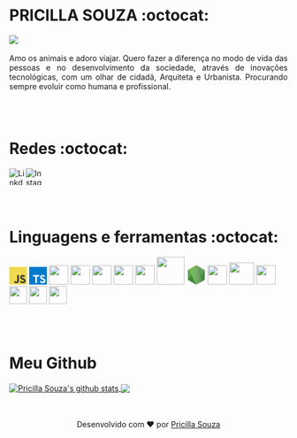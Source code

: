 # PRICILLA SOUZA  :octocat:


<img src="https://i.imgur.com/FJMLwnA.jpg" width=1000>

<p align="justify">
Amo os animais e adoro viajar. Quero fazer a diferença no modo de vida das pessoas e no desenvolvimento 
da sociedade, através de inovações tecnológicas, com um olhar de cidadã, Arquiteta e Urbanista. Procurando sempre evoluir como humana e profissional.
</p>

<br>
<br>

# Redes :octocat:

<a href="https://www.linkedin.com/in/pricilla-souza/" target="_blank">
  <img align="left" alt="LinkdeIN" width="30" height="30" src="https://cdn.jsdelivr.net/npm/simple-icons@v3/icons/linkedin.svg" />
</a>
<a href="https://www.instagram.com/pricillacruzs/" target="_blank" >
  <img align="left" alt="Instagram" width="30" height="30" src="https://cdn.jsdelivr.net/npm/simple-icons@v3/icons/instagram.svg" />
</a>

<br>
<br>
<br>
<br>

# Linguagens e ferramentas :octocat:

<code><img width="32" height="32" src="https://raw.githubusercontent.com/github/explore/80688e429a7d4ef2fca1e82350fe8e3517d3494d/topics/javascript/javascript.png"></code>
<code><img width="32" height="32" src="https://raw.githubusercontent.com/github/explore/80688e429a7d4ef2fca1e82350fe8e3517d3494d/topics/typescript/typescript.png"></code>
<code><img width="35" height="35" src="https://i.imgur.com/9wklHL4.png"></code>
<code><img width="35" height="35" src="https://i.imgur.com/mGANipf.jpg"></code>
<code><img width="35" height="35" src="https://i.imgur.com/6GBUa7w.jpg"></code>
<code><img width="35" height="35" src="https://i.imgur.com/4ukQmuf.jpgng"></code>
<code><img width="35" height="35" src="https://i.imgur.com/rYrptoI.jpg"></code>
<code><img width="50" height="50" src="https://i.imgur.com/RNP1M7t.jpg"></code>
<code><img width="35" height="35" src="https://raw.githubusercontent.com/github/explore/80688e429a7d4ef2fca1e82350fe8e3517d3494d/topics/nodejs/nodejs.png"></code>
<code><img width="35" height="35" src="https://i.imgur.com/8oFBDpq.png"></code>
<code><img width="45" height="40" src="https://i.imgur.com/Nf9tdvp.jpg"></code>
<code><img width="35" height="35" src="https://i.imgur.com/uW8XlJV.png"></code>
<code><img width="32" height="32" src="https://i.imgur.com/yYp3kb9.png"></code>
<code><img width="32" height="32" src="https://i.imgur.com/qKnqihW.png"></code>
<code><img width="32" height="32" src="https://i.imgur.com/XUak5rQ.png"></code>



<br>
<br>

# Meu Github

<a href="https://github.com/pricillabomanni/github-readme-stats">
  <img width=450 height=170 align="center" src="https://github-readme-stats.vercel.app/api?username=pricillabomanni&layout=compact&theme=tokyonight&show_icons=true" alt="Pricilla Souza's github stats" />
</a>
<a href="https://github.com/pricillabomanni/github-readme-stats">
  <img align="center" src="https://github-readme-stats.vercel.app/api/top-langs/?username=pricillabomanni&layout=compact&theme=tokyonight&show_icons=true" />
</a>

<br>
<br>
<br>

<p align="center">
Desenvolvido com ❤️ por <a href="https://.github.io">Pricilla Souza</a>
</p>
